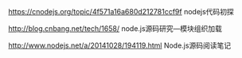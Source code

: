 https://cnodejs.org/topic/4f571a16a680d212781ccf9f nodejs代码初探

http://blog.cnbang.net/tech/1658/ node.js源码研究—模块组织加载

http://www.nodejs.net/a/20141028/194119.html Node.js源码阅读笔记
